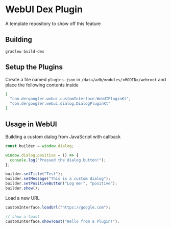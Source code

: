 # WebUI Dex Plugin

A template repository to show off this feature

## Building

```shell
gradlew build-dex
```

## Setup the Plugins

Create a file named `plugins.json` in `/data/adb/modules/<MODID>/webroot` and place the following contents inside

```json
[
  "com.dergoogler.webui.customInterface.WebUIPluginKt",
  "com.dergoogler.webui.dialog.DialogPluginKt"
]
```

## Usage in WebUI

Building a custom dialog from JavaScript with callback

```js
const builder = window.dialog;

window.dialog.positive = () => {
  console.log("Pressed the dialog button!");
};

builder.setTitle("Test");
builder.setMessage("This is a custom dialog");
builder.setPositiveButton("Log me!", "positive");
builder.show();
```

Load a new URL

```js
customInterface.loadUrl("https://google.com");

// show a toast
customInterface.showToast("Hello from a Plugin!");
```
